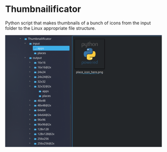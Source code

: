 # Thumbnailificator

Python script that makes thumbnails of a bunch of icons from the input folder to the Linux appropriate file structure.

![Screenshot](./img/Screenshot.png)
